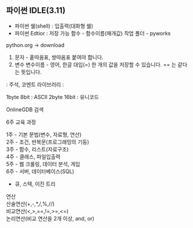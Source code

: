 ## 파이썬 IDLE(3.11)
- 파이썬 쉘(shell) : 입출력(대화형 쉘)
- 파이썬 Edtior : 저장 가능
함수 - 함수이름(매개값)
작업 폴더 - pyworks

python.org -> download

1. 문자 - 홑따옴표, 쌍따옴표 붙여야 합니다.
2. 변수
변수이름 - 영어, 한글
대입(=)
한 개의 값을 저장할 수 있습니다.
== 는 같다는 뜻입니다.

: 주석, 코멘트
라이브러리 : 

1byte 8bit : ASCII
2byte 16bit : 유니코드

OnlineGDB 검색 

6주 교육 과정 <br>

1주 - 기본 문법(변수, 자료형, 연산) <br>
2주 - 조건, 반복문(프로그래밍의 기둥) <br>
3주 - 함수, 리스트(자료구조) <br>
4주 - 클래스, 파일입출력 <br>
5주 - 웹 크롤링, 데이터 분석, 게임 <br>
6주 - 서버, 데이터베이스(SQL) <br>

* 큐, 스텍, 이진 트리 <br>

연산 <br>
산술연산(+,-,*,/,%,//) <br>
비교연산(<,>,==,!=,>=,<=) <br>
논리연산(비교 연산을 2개 이상, and, or) <br>
